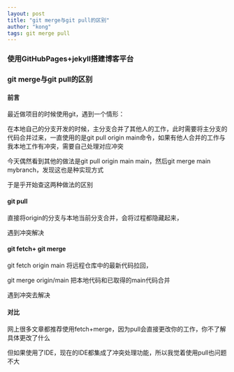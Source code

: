```yaml
---
layout: post
title: "git merge与git pull的区别"
author: "kong"
tags: git merge pull
---
```


### 使用GitHubPages+jekyll搭建博客平台

### git merge与git pull的区别



#### 前言

最近做项目的时候使用git，遇到一个情形：

在本地自己的分支开发的时候，主分支合并了其他人的工作，此时需要将主分支的代码合并过来，一直使用的是git pull origin main命令，如果有他人合并的工作与我本地工作有冲突，需要自己处理对应冲突

今天偶然看到其他的做法是git pull origin main main，然后git merge main mybranch，发现这也是种实现方式

于是乎开始查这两种做法的区别

#### git pull

直接将origin的分支与本地当前分支合并，会将过程都隐藏起来，

遇到冲突解决



#### git fetch+ git merge

git fetch origin main 将远程仓库中的最新代码拉回，

git merge origin/main 把本地代码和已取得的main代码合并

遇到冲突去解决



#### 对比

网上很多文章都推荐使用fetch+merge，因为pull会直接更改你的工作，你不了解具体更改了什么

但如果使用了IDE，现在的IDE都集成了冲突处理功能，所以我觉着使用pull也问题不大